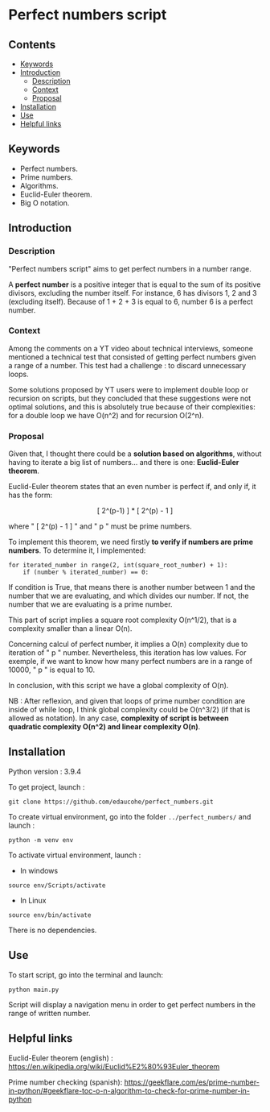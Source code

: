 # Perfect numbers script

## Contents
- [Keywords](#keywords)
- [Introduction](#introduction)
  - [Description](#description)
  - [Context](#context)
  - [Proposal](#proposition)
- [Installation](#installation)
- [Use](#use)
- [Helpful links](#links)

## Keywords <a class="anchor" id="keywords"></a>
- Perfect numbers.
- Prime numbers.
- Algorithms.
- Euclid-Euler theorem.
- Big O notation.

## Introduction <a class="anchor" id="introduction"></a>

### Description <a class="anchor" id="description"></a>

"Perfect numbers script" aims to get perfect numbers in a number range.

A **perfect number** is a positive integer that is equal to the sum of its positive divisors, 
excluding the number itself. For instance, 6 has divisors 1, 2 and 3 (excluding itself).
Because of 1 + 2 + 3 is equal to 6, number 6 is a perfect number.

### Context <a class="anchor" id="context"></a>

Among the comments on a YT video about technical interviews, someone mentioned
a technical test that consisted of getting perfect numbers given a range of a number.
This test had a challenge : to discard unnecessary loops.

Some solutions proposed by YT users were to implement double loop or recursion on scripts, 
but they concluded that these suggestions were not optimal solutions, and this is absolutely 
true because of their complexities: for a double loop we have O(n^2) and for recursion O(2^n).

### Proposal <a class="anchor" id="proposition"></a>

Given that, I thought there could be a **solution based on algorithms**, without 
having to iterate a big list of numbers... and there is one: **Euclid-Euler theorem**.

Euclid-Euler theorem states that an even number is perfect if, and only if, it has 
the form: <p align="center"> [ 2^(p-1) ] * [ 2^(p) - 1 ] </p>
where " [ 2^(p) - 1 ] " and " p " must be prime numbers.

To implement this theorem, we need firstly **to verify if numbers are prime numbers**. 
To determine it, I implemented:

    for iterated_number in range(2, int(square_root_number) + 1):
        if (number % iterated_number) == 0:

If condition is True, that means there is another number between 1 and the number that
we are evaluating, and which divides our number. If not, the number that we are evaluating 
is a prime number.

This part of script implies a square root complexity O(n^1/2), that is a complexity 
smaller than a linear O(n).

Concerning calcul of perfect number, it implies a O(n) complexity due to iteration of 
" p " number. Nevertheless, this iteration has low values. For exemple, if we want to 
know how many perfect numbers are in a range of 10000, " p " is equal to 10.

In conclusion, with this script we have a global complexity of O(n).

NB : After reflexion, and given that loops of prime number condition are inside of while 
loop, I think global complexity could be O(n^3/2) (if that is allowed as notation). 
In any case, **complexity of script is between quadratic complexity O(n^2) and linear 
complexity O(n)**. 

## Installation <a class="anchor" id="installation"></a>

Python version : 3.9.4

To get project, launch :
```
git clone https://github.com/edaucohe/perfect_numbers.git
```

To create virtual environment, go into the folder `../perfect_numbers/` and launch :
```
python -m venv env  
```

To activate virtual environment, launch :

- In windows
```
source env/Scripts/activate
```
- In Linux
```
source env/bin/activate
```

There is no dependencies.

## Use <a class="anchor" id="use"></a>

To start script, go into the terminal and launch:
```
python main.py
```

Script will display a navigation menu in order to get perfect numbers in the range of
written number.

## Helpful links <a class="anchor" id="links"></a>

Euclid-Euler theorem (english) : https://en.wikipedia.org/wiki/Euclid%E2%80%93Euler_theorem

Prime number checking (spanish): https://geekflare.com/es/prime-number-in-python/#geekflare-toc-o-n-algorithm-to-check-for-prime-number-in-python
